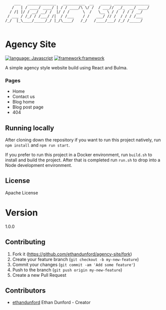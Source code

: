 ```
    ___   _____________   __________  __   _____ ________________
   /   | / ____/ ____/ | / / ____/\ \/ /  / ___//  _/_  __/ ____/
  / /| |/ / __/ __/ /  |/ / /      \  /   \__ \ / /  / / / __/   
 / ___ / /_/ / /___/ /|  / /___    / /   ___/ // /  / / / /___   
/_/  |_\____/_____/_/ |_/\____/   /_/   /____/___/ /_/ /_____/   
                                                                 
```
# Agency Site
[![language: Javascript](https://img.shields.io/badge/language-javascript-yellow)]()
[![framework:framework](https://img.shields.io/badge/framework-react-blue)]()

A simple agency style website build using React and Bulma.
### Pages

- Home
- Contact us
- Blog home
- Blog post page
- 404

## Running locally

After cloning down the repository if you want to run this project natively, run `npm install` and `npm run start`.

If you prefer to run this project in a Docker environment, run `build.sh` to install and build the project. After that is completed run `run.sh` to drop into a Node development environment.
## License

 Apache License

# Version

1.0.0

## Contributing

1. Fork it (<https://github.com/ethandunford/agency-site/fork>)
2. Create your feature branch (`git checkout -b my-new-feature`)
3. Commit your changes (`git commit -am 'Add some feature'`)
4. Push to the branch (`git push origin my-new-feature`)
5. Create a new Pull Request

## Contributors
- [ethandunford](https://github.com/ethandunford) Ethan Dunford - Creator